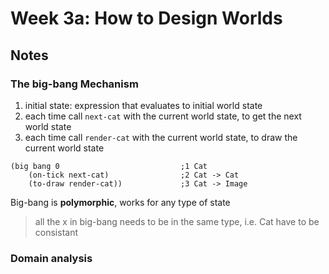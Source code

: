 # Week 3a: How to Design Worlds

## Notes

### The big-bang Mechanism

1. initial state: expression that evaluates to initial world state
2. each time call `next-cat` with the current world state, to get the next world state
3. each time call `render-cat` with the current world state, to draw the current world state

```racket
(big bang 0                           ;1 Cat
    (on-tick next-cat)                ;2 Cat -> Cat
    (to-draw render-cat))             ;3 Cat -> Image

```

Big-bang is **polymorphic**, works for any type of state

> all the x in big-bang needs to be in the same type, i.e. Cat
> have to be consistant


### Domain analysis

